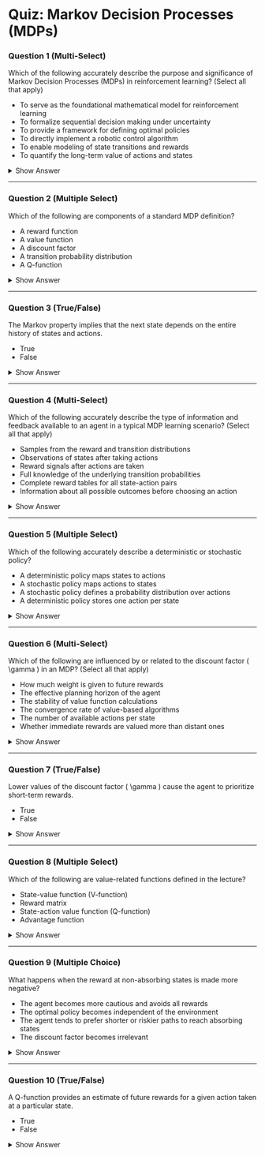 # Quiz: Markov Decision Processes (MDPs)

### Question 1 (Multi-Select)
Which of the following accurately describe the purpose and significance of Markov Decision Processes (MDPs) in reinforcement learning? (Select all that apply)

- To serve as the foundational mathematical model for reinforcement learning
- To formalize sequential decision making under uncertainty
- To provide a framework for defining optimal policies
- To directly implement a robotic control algorithm
- To enable modeling of state transitions and rewards
- To quantify the long-term value of actions and states

<details>
<summary>Show Answer</summary>

**Correct Answers:** ✅ Foundational mathematical model, ✅ Formalize sequential decision making, ✅ Framework for defining optimal policies, ✅ Enable modeling of transitions and rewards, ✅ Quantify long-term value  
**Explanation:**  
MDPs serve multiple important purposes in reinforcement learning beyond just being a theoretical framework.  
> "MDPs can be thought of as a theoretical framework underlying RL."
> "MDPs are a mathematical formulation of the sequential decision making problem that capture all the essential elements of the RL problem."
> "The MDP framework enables us to quantify the value of different states and actions in terms of expected future rewards."
</details>

---

### Question 2 (Multiple Select)
Which of the following are components of a standard MDP definition?

- A reward function  
- A value function  
- A discount factor  
- A transition probability distribution  
- A Q-function

<details>
<summary>Show Answer</summary>

**Correct Answers:** A reward function, A discount factor, A transition probability distribution  
**Explanation:**  
The MDP tuple includes states, actions, rewards, transitions, and a discount factor.  
> "An MDP is defined as a tuple of five items. S... A... R is the reward distribution... T is the transition probability distribution... Gamma is a discount factor..."
</details>

---

### Question 3 (True/False)
The Markov property implies that the next state depends on the entire history of states and actions.

- True  
- False

<details>
<summary>Show Answer</summary>

**Correct Answer:** False  
**Explanation:**  
The Markov property asserts dependence only on the current state and action, not the full history.  
> "The distribution of possible next states given state s, and action a. Does not depend on any of the previous states or actions..."
</details>

---

### Question 4 (Multi-Select)
Which of the following accurately describe the type of information and feedback available to an agent in a typical MDP learning scenario? (Select all that apply)

- Samples from the reward and transition distributions
- Observations of states after taking actions
- Reward signals after actions are taken
- Full knowledge of the underlying transition probabilities
- Complete reward tables for all state-action pairs
- Information about all possible outcomes before choosing an action

<details>
<summary>Show Answer</summary>

**Correct Answers:** ✅ Samples from distributions, ✅ Observations of states, ✅ Reward signals  
**Explanation:**  
Agents observe samples of transitions and rewards, but typically do not have full knowledge of the underlying MDP dynamics.  
> "The transition distribution and the reward distribution are both not known. Instead, only samples from these distributions are observed by the agent..."
> "The agent observes states and rewards after taking actions, building up experience rather than being given complete information about the environment."
</details>

---

### Question 5 (Multiple Select)
Which of the following accurately describe a deterministic or stochastic policy?

- A deterministic policy maps states to actions  
- A stochastic policy maps actions to states  
- A stochastic policy defines a probability distribution over actions  
- A deterministic policy stores one action per state

<details>
<summary>Show Answer</summary>

**Correct Answers:** A deterministic policy maps states to actions, A stochastic policy defines a probability distribution over actions, A deterministic policy stores one action per state  
**Explanation:**  
Deterministic and stochastic policies differ by how they assign actions: one fixed action vs. a distribution.  
> "A deterministic policy is defined as a mapping from states to actions... A stochastic policy is defined as a probability distribution of actions given a state..."
</details>

---

### Question 6 (Multi-Select)
Which of the following are influenced by or related to the discount factor \( \gamma \) in an MDP? (Select all that apply)

- How much weight is given to future rewards
- The effective planning horizon of the agent
- The stability of value function calculations
- The convergence rate of value-based algorithms
- The number of available actions per state
- Whether immediate rewards are valued more than distant ones

<details>
<summary>Show Answer</summary>

**Correct Answers:** ✅ Weight given to future rewards, ✅ Effective planning horizon, ✅ Stability of value calculations, ✅ Whether immediate rewards are valued more  
**Explanation:**  
The discount factor has several important effects on MDP behavior and solutions.  
> "The discount factor gamma lies between 0 and 1... implying that the rewards at earlier timestamps, are given more weight..."
> "A discount factor close to 0 makes the agent myopic (focused on immediate rewards), while a value close to 1 makes it consider the long-term future rewards."
> "The discount factor also ensures mathematical convergence of infinite sums in continuing tasks."
</details>

---

### Question 7 (True/False)
Lower values of the discount factor \( \gamma \) cause the agent to prioritize short-term rewards.

- True  
- False

<details>
<summary>Show Answer</summary>

**Correct Answer:** True  
**Explanation:**  
Low gamma places more emphasis on near-term rewards.  
> "...a lower value of gamma, prioritizes the lower rewarding state at the right endpoint."
</details>

---

### Question 8 (Multiple Select)
Which of the following are value-related functions defined in the lecture?

- State-value function (V-function)  
- Reward matrix  
- State-action value function (Q-function)  
- Advantage function

<details>
<summary>Show Answer</summary>

**Correct Answers:** State-value function (V-function), State-action value function (Q-function)  
**Explanation:**  
Both value functions are introduced explicitly to evaluate policies.  
> "A value function... is a prediction of discounted sum of future rewards."  
> "A state action value function or a Q-function... informs us of how good is taking a particular action at a state."
</details>

---

### Question 9 (Multiple Choice)
What happens when the reward at non-absorbing states is made more negative?

- The agent becomes more cautious and avoids all rewards  
- The optimal policy becomes independent of the environment  
- The agent tends to prefer shorter or riskier paths to reach absorbing states  
- The discount factor becomes irrelevant

<details>
<summary>Show Answer</summary>

**Correct Answer:** The agent tends to prefer shorter or riskier paths to reach absorbing states  
**Explanation:**  
As negative rewards increase, the policy changes to prefer quicker or alternative outcomes.  
> "...as this constant reward decreases to -0.4... the optimal policy... takes the riskier shorter path..."  
> "Further, decreasing this constant to -2... the optimal policy now prefers the -1 absorbing state..."
</details>

---

### Question 10 (True/False)
A Q-function provides an estimate of future rewards for a given action taken at a particular state.

- True  
- False

<details>
<summary>Show Answer</summary>

**Correct Answer:** True  
**Explanation:**  
The Q-function assesses the expected future reward for an action-state pair.  
> "The Q-function for a policy... is the expected sum of discounted rewards... after taking action a at state s."
</details>

